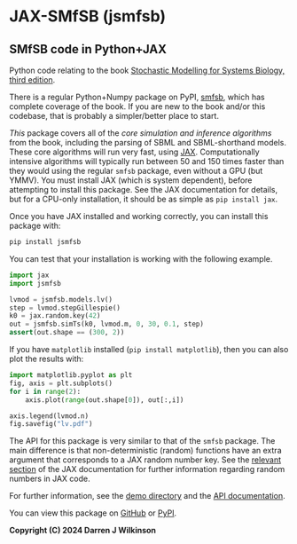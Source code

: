 # JAX-SMfSB (jsmfsb)

## SMfSB code in Python+JAX

Python code relating to the book [Stochastic Modelling for Systems Biology, third edition](https://github.com/darrenjw/smfsb/).

There is a regular Python+Numpy package on PyPI, [smfsb](https://pypi.org/project/smfsb/), which has complete coverage of the book. If you are new to the book and/or this codebase, that is probably a simpler/better place to start.

*This* package covers all of the *core simulation and inference algorithms* from the book, including the parsing of SBML and SBML-shorthand models. These core algorithms will run very fast, using [JAX](https://jax.readthedocs.io/). Computationally intensive algorithms will typically run between 50 and 150 times faster than they would using the regular `smfsb` package, even without a GPU (but YMMV). You must install JAX (which is system dependent), before attempting to install this package. See the JAX documentation for details, but for a CPU-only installation, it should be as simple as `pip install jax`.

Once you have JAX installed and working correctly, you can install this package with:
```bash
pip install jsmfsb
```

You can test that your installation is working with the following example.
```python
import jax
import jsmfsb

lvmod = jsmfsb.models.lv()
step = lvmod.stepGillespie()
k0 = jax.random.key(42)
out = jsmfsb.simTs(k0, lvmod.m, 0, 30, 0.1, step)
assert(out.shape == (300, 2))
```

If you have `matplotlib` installed (`pip install matplotlib`), then you can also plot the results with:
```python
import matplotlib.pyplot as plt
fig, axis = plt.subplots()
for i in range(2):
	axis.plot(range(out.shape[0]), out[:,i])

axis.legend(lvmod.n)
fig.savefig("lv.pdf")
```

The API for this package is very similar to that of the `smfsb` package. The main difference is that non-deterministic (random) functions have an extra argument that corresponds to a JAX random number key. See the [relevant section](https://jax.readthedocs.io/en/latest/random-numbers.html) of the JAX documentation for further information regarding random numbers in JAX code.

For further information, see the [demo directory](https://github.com/darrenjw/jax-smfsb/tree/main/demos) and the [API documentation](https://jax-smfsb.readthedocs.io/en/latest/index.html).

You can view this package on [GitHub](https://github.com/darrenjw/jax-smfsb) or [PyPI](https://pypi.org/project/jsmfsb/).




**Copyright (C) 2024 Darren J Wilkinson**


